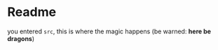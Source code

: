 # Readme

you entered `src`, this is where the magic happens (be warned: **here be dragons**)

<!-- and [probably](https://open.spotify.com/track/0yoaBK0CF2bBipT7FRhRAr?si=3945d890fd454f02) -->

